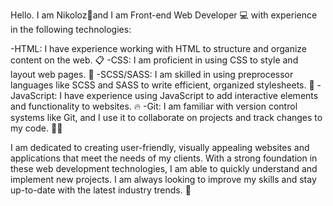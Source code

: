 Hello.  I am Nikoloz🌟and I am Front-end Web Developer 💻 with experience in the following technologies:

-HTML: I have experience working with HTML to structure and organize content on the web. 📋
-CSS: I am proficient in using CSS to style and layout web pages. 🎨
-SCSS/SASS: I am skilled in using preprocessor languages like SCSS and SASS to write efficient, organized stylesheets. 💅
-JavaScript: I have experience using JavaScript to add interactive elements and functionality to websites. 🔥
-Git: I am familiar with version control systems like Git, and I use it to collaborate on projects and track changes to my code. 🧑‍💻

I am dedicated to creating user-friendly, visually appealing websites and applications that meet the needs of my clients. With a strong foundation in these web development technologies, I am able to quickly understand and implement new projects. I am always looking to improve my skills and stay up-to-date with the latest industry trends. 🚀
<!---
Abula28/Abula28 is a ✨ special ✨ repository because its `README.md` (this file) appears on your GitHub profile.
You can click the Preview link to take a look at your changes.
--->
